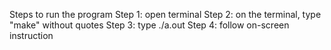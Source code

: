 Steps to run the program
Step 1: open terminal
Step 2: on the terminal, type "make" without quotes 
Step 3: type ./a.out 
Step 4: follow on-screen instruction

